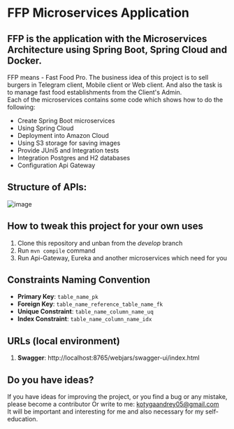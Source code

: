 # FFP Microservices Application 

## FFP is the application with the Microservices Architecture using Spring Boot, Spring Cloud and Docker. <br/>

FFP means - Fast Food Pro.
The business idea of this project is to sell burgers in Telegram client, Mobile client or Web client. And also the task is to manage fast food establishments from the Client's Admin.
</br>Each of the microservices contains some code which shows how to do the following:
* Create Spring Boot microservices
* Using Spring Cloud
* Deployment into Amazon Cloud
* Using S3 storage for saving images
* Provide JUni5 and Integration tests
* Integration Postgres and H2 databases
* Configuration Api Gateway

## Structure of APIs:

![image](https://user-images.githubusercontent.com/55507306/181814284-6699bb11-83f2-48b6-b741-22f5ce342cf2.png)

## How to tweak this project for your own uses
1. Clone this repository and unban from the _develop_ branch
2. Run `mvn compile` command
3. Run Api-Gateway, Eureka and another microservices which need for you

## Constraints Naming Convention

- **Primary Key**: `table_name_pk`
- **Foreign Key**: `table_name_reference_table_name_fk`
- **Unique Constraint**: `table_name_column_name_uq`
- **Index Constraint**: `table_name_column_name_idx`


## URLs (local environment)
1. **Swagger**: http://localhost:8765/webjars/swagger-ui/index.html

## Do you have ideas?
If you have ideas for improving the project, or you find a bug or any mistake, please become a contributor Or write to me: [kotygaandrey05@gmail.com](kotygaandrey05@gmail.com)
<br> It will be important and interesting for me and also necessary for my self-education.
